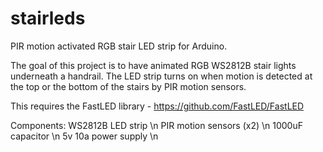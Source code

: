 # stairleds

PIR motion activated RGB stair LED strip for Arduino.

The goal of this project is to have animated RGB WS2812B stair lights underneath a handrail. The LED strip turns on when motion is detected at the top or the bottom of the stairs by PIR motion sensors.

This requires the FastLED library - https://github.com/FastLED/FastLED

Components:
WS2812B LED strip \n
PIR motion sensors (x2) \n
1000uF capacitor \n
5v 10a power supply \n
